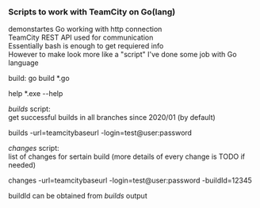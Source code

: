 ### Scripts to work with TeamCity on Go(lang)  
demonstartes Go working with http connection  
TeamCity REST API used for communication  
Essentially bash is enough to get requiered info  
However to make look more like a "script" I've done some job with Go language  

build: 
go build *.go 

help
*.exe --help

*builds* script:  
get successful builds in all branches since 2020/01 (by default)

builds -url=teamcitybaseurl -login=test@user:password  

*changes* script:  
list of changes for sertain build (more details of every change is TODO if needed)

changes -url=teamcitybaseurl -login=test@user:password -buildId=12345

buildId can be obtained from *builds* output

